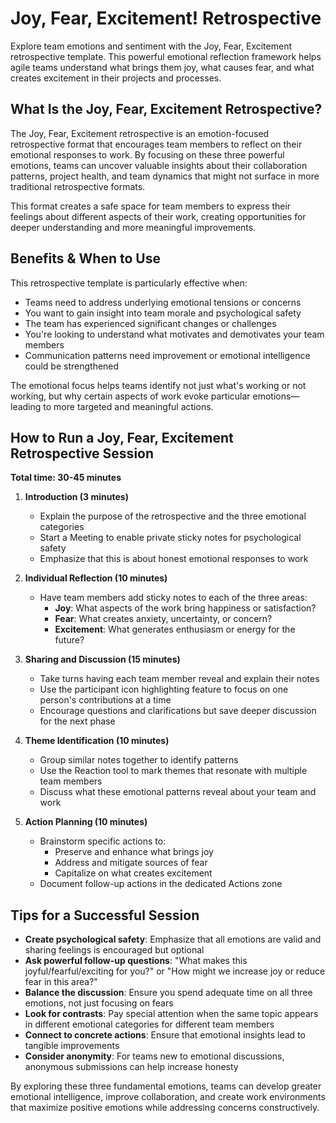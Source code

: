 # Joy, Fear, Excitement! Retrospective

Explore team emotions and sentiment with the Joy, Fear, Excitement retrospective template. This powerful emotional reflection framework helps agile teams understand what brings them joy, what causes fear, and what creates excitement in their projects and processes.

## What Is the Joy, Fear, Excitement Retrospective?

The Joy, Fear, Excitement retrospective is an emotion-focused retrospective format that encourages team members to reflect on their emotional responses to work. By focusing on these three powerful emotions, teams can uncover valuable insights about their collaboration patterns, project health, and team dynamics that might not surface in more traditional retrospective formats.

This format creates a safe space for team members to express their feelings about different aspects of their work, creating opportunities for deeper understanding and more meaningful improvements.

## Benefits & When to Use

This retrospective template is particularly effective when:

- Teams need to address underlying emotional tensions or concerns
- You want to gain insight into team morale and psychological safety
- The team has experienced significant changes or challenges
- You're looking to understand what motivates and demotivates your team members
- Communication patterns need improvement or emotional intelligence could be strengthened

The emotional focus helps teams identify not just what's working or not working, but why certain aspects of work evoke particular emotions—leading to more targeted and meaningful actions.

## How to Run a Joy, Fear, Excitement Retrospective Session

**Total time: 30-45 minutes**

1. **Introduction (3 minutes)**
   - Explain the purpose of the retrospective and the three emotional categories
   - Start a Meeting to enable private sticky notes for psychological safety
   - Emphasize that this is about honest emotional responses to work

2. **Individual Reflection (10 minutes)**
   - Have team members add sticky notes to each of the three areas:
     - **Joy**: What aspects of the work bring happiness or satisfaction?
     - **Fear**: What creates anxiety, uncertainty, or concern?
     - **Excitement**: What generates enthusiasm or energy for the future?

3. **Sharing and Discussion (15 minutes)**
   - Take turns having each team member reveal and explain their notes
   - Use the participant icon highlighting feature to focus on one person's contributions at a time
   - Encourage questions and clarifications but save deeper discussion for the next phase

4. **Theme Identification (10 minutes)**
   - Group similar notes together to identify patterns
   - Use the Reaction tool to mark themes that resonate with multiple team members
   - Discuss what these emotional patterns reveal about your team and work

5. **Action Planning (10 minutes)**
   - Brainstorm specific actions to:
     - Preserve and enhance what brings joy
     - Address and mitigate sources of fear
     - Capitalize on what creates excitement
   - Document follow-up actions in the dedicated Actions zone

## Tips for a Successful Session

- **Create psychological safety**: Emphasize that all emotions are valid and sharing feelings is encouraged but optional
- **Ask powerful follow-up questions**: "What makes this joyful/fearful/exciting for you?" or "How might we increase joy or reduce fear in this area?"
- **Balance the discussion**: Ensure you spend adequate time on all three emotions, not just focusing on fears
- **Look for contrasts**: Pay special attention when the same topic appears in different emotional categories for different team members
- **Connect to concrete actions**: Ensure that emotional insights lead to tangible improvements
- **Consider anonymity**: For teams new to emotional discussions, anonymous submissions can help increase honesty

By exploring these three fundamental emotions, teams can develop greater emotional intelligence, improve collaboration, and create work environments that maximize positive emotions while addressing concerns constructively.